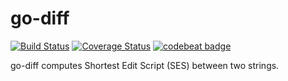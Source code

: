 # go-diff

[![Build Status](https://travis-ci.org/masa-suzu/go-diff.svg?branch=master)](https://travis-ci.org/masa-suzu/go-diff)
[![Coverage Status](https://coveralls.io/repos/github/masa-suzu/go-diff/badge.svg?branch=master)](https://coveralls.io/github/masa-suzu/go-diff?branch=master)
[![codebeat badge](https://codebeat.co/badges/024a2b2e-c5f5-4f1b-85c1-2627229bf3e9)](https://codebeat.co/projects/github-com-masa-suzu-go-diff-master)

go-diff computes Shortest Edit Script (SES) between two strings.
